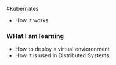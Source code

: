 #Kubernates

* How it works

### WHat I am learning 

 
* How to deploy a virtual envioronment 
* How it is used in Distributed Systems